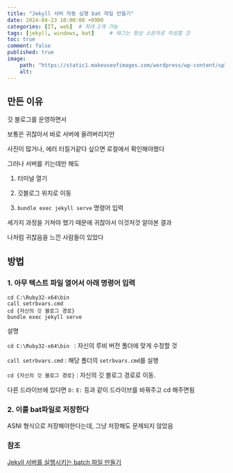 ```yaml
---
title: "Jekyll 서버 자동 실행 bat 파일 만들기"
date: 2024-04-23 10:00:00 +0900
categories: [IT, web]  # 최대 2개 가능
tags: [jekyll, windows, bat]     # 태그는 항상 소문자로 작성할 것
toc: true
comment: false
published: true
image:
    path: "https://static1.makeuseofimages.com/wordpress/wp-content/uploads/2015/06/windows-batch-files.jpg"
    alt: 
---
```


## 만든 이유

깃 블로그를 운영하면서

보통은 귀찮아서 바로 서버에 올려버리지만

사진이 많거나, 에러 터질거같다 싶으면 로컬에서 확인해야했다

그러나 서버를 키는데만 해도

1. 터미널 열기

2. 깃블로그 위치로 이동

3. `bundle exec jekyll serve` 명령어 입력

세가지 과정을 거쳐야 했기 때문에 귀찮아서 이것저것 알아본 결과

나처럼 귀찮음을 느낀 사람들이 있었다

## 방법

### 1. 아무 텍스트 파일 열어서 아래 명령어 입력 
```
cd C:\Ruby32-x64\bin 
call setrbvars.cmd
cd {자신의 깃 블로그 경로}
bundle exec jekyll serve
```
설명

`cd C:\Ruby32-x64\bin ` : 자신의 루비 버전 폴더에 맞게 수정할 것

`call setrbvars.cmd` : 해당 폴더의 `setrbvars.cmd`를 실행

`cd {자신의 깃 블로그 경로}` : 자신의 깃 블로그 경로로 이동.    

다른 드라이브에 있다면 `D:` `E:` 등과 같이 드라이브를 바꿔주고 cd 해주면됨

### 2. 이를 bat파일로 저장한다

ASNI 형식으로 저장해야한다는데, 그냥 저장해도 문제되지 않았음

### 참조

[Jekyll 서버를 실행시키는 batch 파일 만들기](https://wormwlrm.github.io/2018/08/13/How-to-make-a-batch-file-to-run-Jekyll-server.html)